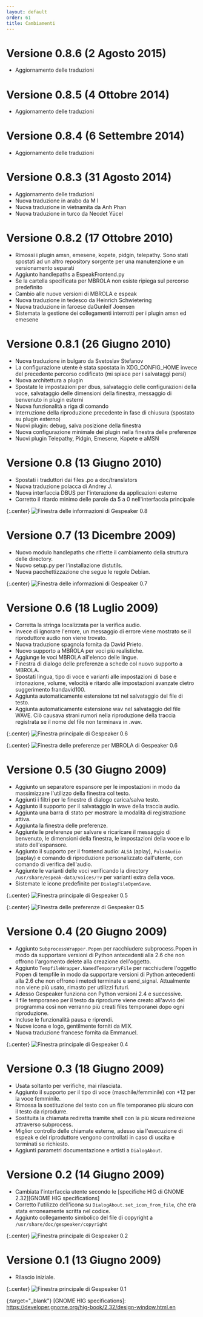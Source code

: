 ```yaml
---
layout: default
order: 61
title: Cambiamenti
---
```

# Versione 0.8.6 (2 Agosto 2015)

* Aggiornamento delle traduzioni

# Versione 0.8.5 (4 Ottobre 2014)

* Aggiornamento delle traduzioni

# Versione 0.8.4 (6 Settembre 2014)

* Aggiornamento delle traduzioni

# Versione 0.8.3 (31 Agosto 2014)

* Aggiornamento delle traduzioni
* Nuova traduzione in arabo da M I
* Nuova traduzione in vietnamita da Anh Phan
* Nuova traduzione in turco da Necdet Yücel

# Versione 0.8.2 (17 Ottobre 2010)

* Rimossi i plugin amsn, emesene, kopete, pidgin, telepathy.
  Sono stati spostati ad un altro repository sorgente per una manutenzione e un
  versionamento separati
* Aggiunto handlepaths a EspeakFrontend.py
* Se la cartella specificata per MBROLA non esiste ripiega sul percorso
  predefinito
* Cambio alle nuove versioni di MBROLA e espeak
* Nuova traduzione in tedesco da Heinrich Schwietering
* Nuova traduzione in faroese daGunleif Joensen
* Sistemata la gestione dei collegamenti interrotti per i plugin amsn ed emesene

# Versione 0.8.1 (26 Giugno 2010)

* Nuova traduzione in bulgaro da Svetoslav Stefanov
* La configurazione utente è stata spostata in XDG_CONFIG_HOME invece del
  precedente percorso codificato (mi spiace per i salvataggi persi)
* Nuova architettura a plugin
* Spostate le impostazioni per dbus, salvataggio delle configurazioni della
  voce, salvataggio delle dimensioni della finestra, messaggio di benvenuto in
  plugin esterni
* Nuova funzionalità a riga di comando
* Interruzione della riproduzione precedente in fase di chiusura (spostato su
  plugin esterno)
* Nuovi plugin: debug, salva posizione della finestra
* Nuova configurazione minimale dei plugin nella finestra delle preferenze
* Nuovi plugin Telepathy, Pidgin, Emesene, Kopete e aMSN

# Versione 0.8 (13 Giugno 2010)

* Spostati i traduttori dai files .po a doc/translators
* Nuova traduzione polacca di Andrey J.
* Nuova interfaccia DBUS per l'interazione da applicazioni esterne
* Corretto il ritardo minimo delle parole da 5 a 0 nell'interfaccia principale

{:.center}
![Finestra delle informazioni di Gespeaker 0.8](/resources/gespeaker/archive/v0.8/italian/about.png)

# Versione 0.7 (13 Dicembre 2009)

* Nuovo modulo handlepaths che riflette il cambiamento della struttura delle
  directory.
* Nuovo setup.py per l'installazione distutils.
* Nuova pacchettizzazione che segue le regole Debian.

{:.center}
![Finestra delle informazioni di Gespeaker 0.7](/resources/gespeaker/archive/v0.7/italian/about.png)

# Versione 0.6 (18 Luglio 2009)

* Corretta la stringa localizzata per la verifica audio.
* Invece di ignorare l'errore, un messaggio di errore viene mostrato se il
  riproduttore audio non viene trovato.
* Nuova traduzione spagnola fornita da David Prieto.
* Nuovo supporto a MBROLA per voci più realistiche.
* Aggiunge le voci MBROLA all'elenco delle lingue.
* Finestra di dialogo delle preferenze a schede col nuovo supporto a MBROLA.
* Spostati lingua, tipo di voce e varianti alle impostazioni di base e
  intonazione, volume, velocità e ritardo alle impostazioni avanzate
  dietro suggerimento frandavid100.
* Aggiunta automaticamente estensione txt nel salvataggio del file di testo.
* Aggiunta automaticamente estensione wav nel salvataggio del file WAVE.
  Ciò causava strani rumori nella riproduzione della traccia registrata se il
  nome del file non terminava in .wav.

{:.center}
![Finestra principale di Gespeaker 0.6](/resources/gespeaker/archive/v0.6/italian/main.jpg)

{:.center}
![Finestra delle preferenze per MBROLA di Gespeaker 0.6](/resources/gespeaker/archive/v0.6/italian/mbrola.jpg)

# Versione 0.5 (30 Giugno 2009)

* Aggiunto un separatore espansore per le impostazioni in modo da massimizzare
  l'utilizzo della finestra col testo.
* Aggiunti i filtri per le finestre di dialogo carica/salva testo.
* Aggiunto il supporto per il salvataggio in wave della traccia audio.
* Aggiunta una barra di stato per mostrare la modalità di registrazione attiva.
* Aggiunta la finestra delle preferenze.
* Aggiunte le preferenze per salvare e ricaricare il messaggio di benvenuto,
  le dimensioni della finestra, le impostazioni della voce e lo stato
  dell'espansore.
* Aggiunto il supporto per il frontend audio: ```ALSA``` (aplay),
  ```PulseAudio``` (paplay) e comando di riproduzione personalizzato
  dall'utente, con comando di verifica dell'audio.
* Aggiunte le varianti delle voci verificando la directory 
  ```/usr/share/espeak-data/voices/!v``` per varianti extra della voce.
* Sistemate le icone predefinite per ```DialogFileOpenSave```.

{:.center}
![Finestra principale di Gespeaker 0.5](/resources/gespeaker/archive/v0.5/italian/main.png)

{:.center}
![Finestra delle preferenze di Gespeaker 0.5](/resources/gespeaker/archive/v0.5/italian/preferences.png)

# Versione 0.4 (20 Giugno 2009)

* Aggiunto ```SubprocessWrapper.Popen``` per racchiudere subprocess.Popen in
  modo da supportare versioni di Python antecedenti alla 2.6 che non offrono
  l'argomento delete alla creazione dell'oggetto.
* Aggiunto ```TempfileWrapper.NamedTemporaryFile``` per racchiudere l'oggetto
  Popen di tempfile in modo da supportare versioni di Python antecedenti alla
  2.6 che non offrono i metodi terminate e send_signal.
  Attualmente non viene più usato, rimasto per utilizzi futuri.
* Adesso Gespeaker funziona con Python versioni 2.4 e successive.
* Il file temporaneo per il testo da riprodurre viene creato all'avvio del
  programma così non verranno più creati files temporanei dopo ogni riproduzione.
* Incluse le funzionalità pausa e riprendi.
* Nuove icona e logo, gentilmente forniti da MIX.
* Nuova traduzione francese fornita da Emmanuel.

{:.center}
![Finestra principale di Gespeaker 0.4](/resources/gespeaker/archive/v0.4/italian/main.png)

# Versione 0.3 (18 Giugno 2009)

* Usata soltanto per verifiche, mai rilasciata.
* Aggiunto il supporto per il tipo di voce (maschile/femminile) con +12 per la
  voce femminile.
* Rimossa la sostituzione del testo con un file temporaneo più sicuro con il
  testo da riprodurre.
* Sostituita la chiamata rediretta tramite shell con la più sicura redirezione
  attraverso subprocess.
* Miglior controllo delle chiamate esterne, adesso sia l'esecuzione di espeak e
  del riproduttore vengono controllati in caso di uscita e terminati se richiesto.
* Aggiunti parametri documentazione e artisti a ```DialogAbout```.

# Versione 0.2 (14 Giugno 2009)

* Cambiata l'interfaccia utente secondo le
  [specifiche HIG di GNOME 2.32][GNOME HIG specifications]
* Corretto l'utilizzo dell'icona su ```DialogAbout.set_icon_from_file```, che
  era stata erroneamente scritta nel codice.
* Aggiunto collegamento simbolico del file di copyright a 
  ```/usr/share/doc/gespeaker/copyright```

{:.center}
![Finestra principale di Gespeaker 0.2](/resources/gespeaker/archive/v0.2/italian/main.png)

# Versione 0.1 (13 Giugno 2009)

* Rilascio iniziale.

{:.center}
![Finestra principale di Gespeaker 0.1](/resources/gespeaker/archive/v0.1/italian/main.jpg)

{:target="_blank"}
[GNOME HIG specifications]: https://developer.gnome.org/hig-book/2.32/design-window.html.en